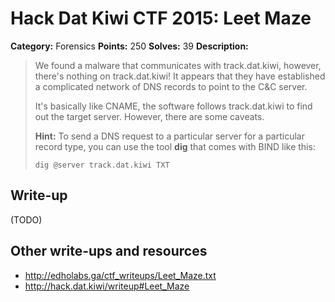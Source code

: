 # Hack Dat Kiwi CTF 2015: Leet Maze

**Category:** Forensics
**Points:** 250
**Solves:** 39
**Description:**

> We found a malware that communicates with track.dat.kiwi, however, there's nothing on track.dat.kiwi! It appears that they have established a complicated network of DNS records to point to the C&amp;C server.
> 
> 
> It's basically like CNAME, the software follows track.dat.kiwi to find out the target server. However, there are some caveats.
> 
> 
> <strong>Hint:</strong> To send a DNS request to a particular server for a particular record type, you can use the tool <strong>dig</strong> that comes with BIND like this:
> 
> 
> `dig @server track.dat.kiwi TXT`


## Write-up

(TODO)

## Other write-ups and resources

* <http://edholabs.ga/ctf_writeups/Leet_Maze.txt>
* <http://hack.dat.kiwi/writeup#Leet_Maze>
